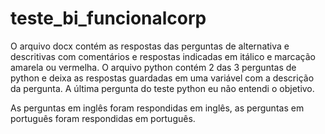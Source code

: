 # teste_bi_funcionalcorp

O arquivo docx contém as respostas das perguntas de alternativa e descritivas com comentários e respostas indicadas em itálico e marcação amarela ou vermelha.
O arquivo python contém 2 das 3 perguntas de python e deixa as respostas guardadas em uma variável com a descrição da pergunta.
A última pergunta do teste python eu não entendi o objetivo.

As perguntas em inglês foram respondidas em inglês, as perguntas em português foram respondidas em português.
